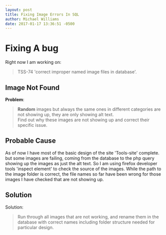 ```yaml
---
layout: post
title: Fixing Image Errors In SQL
author: Michael Williams
date: 2017-01-17 13:36:51 -0500
---
```

# Fixing A bug

Right now I am working on:
> TSS-74 'correct improper named image files in database'.

## Image Not Found

**Problem**:
> **Random** images but always the same ones in different categories are not showing up, they are only showing alt text. <br>
Find out why these images are not showing up and correct their specific issue.

## Probable Cause

As of now I have most of the basic design of the site 'Tools-site' complete. but some images are failing, coming from the database to the php query showing up the images as just the alt text. So I am using firefox developer tools 'inspect element' to check the source of the images. While the path to the image folder is correct, the file names so far have been wrong for those images I have checked that are not showing up.

## Solution 

Solution: 
> Run through all images that are not working, and rename them in the database with correct names including folder structure needed for particular design.